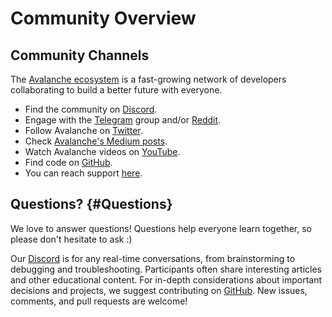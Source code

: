 # Community Overview

## Community Channels

The [Avalanche ecosystem](https://ecosystem.avax.network/) is a fast-growing network of developers 
collaborating to build a better future with everyone.

- Find the community on [Discord](https://chat.avax.network/).
- Engage with the [Telegram](https://t.me/avalancheavax) group and/or [Reddit](https://www.reddit.com/r/Avax/).
- Follow Avalanche on [Twitter](https://twitter.com/avalancheavax).
- Check [Avalanche's Medium posts](https://medium.com/avalancheavax).
- Watch Avalanche videos on [YouTube](https://youtube.com/avalancheavax).
- Find code on [GitHub](https://github.com/ava-labs).
- You can reach support [here](https://support.avax.network/en/).

## Questions? {#Questions}

We love to answer questions! Questions help everyone learn together, 
so please don't hesitate to ask :)

Our [Discord](https://chat.avax.network/) is for any real-time conversations, 
from brainstorming to debugging and troubleshooting. Participants often share 
interesting articles and other educational content. For in-depth considerations 
about important decisions and projects, we suggest contributing on 
[GitHub](https://github.com/ava-labs). New issues, comments, and pull requests are welcome!
